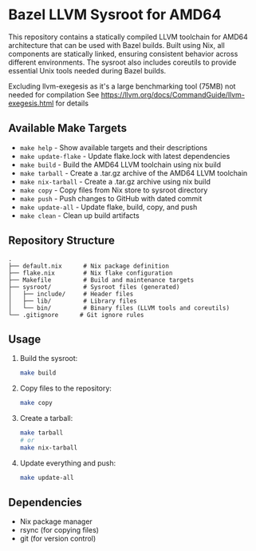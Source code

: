 # Bazel LLVM Sysroot for AMD64

This repository contains a statically compiled LLVM toolchain for AMD64 architecture that can be used with Bazel builds. Built using Nix, all components are statically linked, ensuring consistent behavior across different environments. The sysroot also includes coreutils to provide essential Unix tools needed during Bazel builds.

Excluding llvm-exegesis as it's a large benchmarking tool (75MB) not needed for compilation
See https://llvm.org/docs/CommandGuide/llvm-exegesis.html for details

## Available Make Targets

- `make help` - Show available targets and their descriptions
- `make update-flake` - Update flake.lock with latest dependencies
- `make build` - Build the AMD64 LLVM toolchain using nix build
- `make tarball` - Create a .tar.gz archive of the AMD64 LLVM toolchain
- `make nix-tarball` - Create a .tar.gz archive using nix build
- `make copy` - Copy files from Nix store to sysroot directory
- `make push` - Push changes to GitHub with dated commit
- `make update-all` - Update flake, build, copy, and push
- `make clean` - Clean up build artifacts

## Repository Structure

```
.
├── default.nix      # Nix package definition
├── flake.nix        # Nix flake configuration
├── Makefile         # Build and maintenance targets
├── sysroot/         # Sysroot files (generated)
│   ├── include/     # Header files
│   ├── lib/         # Library files
│   └── bin/         # Binary files (LLVM tools and coreutils)
└── .gitignore      # Git ignore rules
```

## Usage

1. Build the sysroot:
   ```bash
   make build
   ```

2. Copy files to the repository:
   ```bash
   make copy
   ```

3. Create a tarball:
   ```bash
   make tarball
   # or
   make nix-tarball
   ```

4. Update everything and push:
   ```bash
   make update-all
   ```

## Dependencies

- Nix package manager
- rsync (for copying files)
- git (for version control)